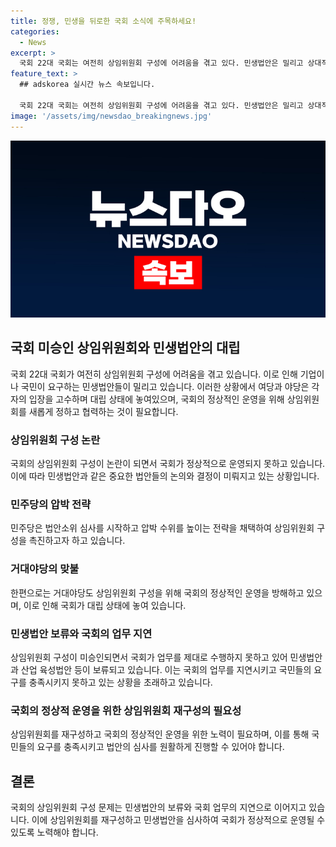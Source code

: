 ```yaml
---
title: 정쟁, 민생을 뒤로한 국회 소식에 주목하세요!
categories:
  - News
excerpt: >
  국회 22대 국회는 여전히 상임위원회 구성에 어려움을 겪고 있다. 민생법안은 밀리고 상대적으로 압박적인 법안들이 먼저 소위원회에 상정되고 있다. 여야 대치가 이어지면서 산업 육성법안은 심사 대상에 오르지 못했고, 국회의 정상적인 운영을 위해 꾸려지지 않은 18개 상임위원회가 실행 가능한 법안들로 인해 정상화되어야 함을 강조하고 있다. 초당적으로 국회가 정상화돼야 하는 시점에 여야는 힘을 모아 상임위원회를 새롭게 구성해야 할 것이다.
feature_text: >
  ## adskorea 실시간 뉴스 속보입니다.

  국회 22대 국회는 여전히 상임위원회 구성에 어려움을 겪고 있다. 민생법안은 밀리고 상대적으로 압박적인 법안들이 먼저 소위원회에 상정되고 있다. 여야 대치가 이어지면서 산업 육성법안은 심사 대상에 오르지 못했고, 국회의 정상적인 운영을 위해 꾸려지지 않은 18개 상임위원회가 실행 가능한 법안들로 인해 정상화되어야 함을 강조하고 있다. 초당적으로 국회가 정상화돼야 하는 시점에 여야는 힘을 모아 상임위원회를 새롭게 구성해야 할 것이다.
image: '/assets/img/newsdao_breakingnews.jpg'
---
```


<p><img src="/assets/img/newsdao_breakingnews.jpg" alt="adskorea 속보" /></p>

<h2 data-ke-size="size26">국회 미승인 상임위원회와 민생법안의 대립</h2>

<p data-ke-size="size16">국회 22대 국회가 여전히 상임위원회 구성에 어려움을 겪고 있습니다. 이로 인해 기업이나 국민이 요구하는 민생법안들이 밀리고 있습니다. 이러한 상황에서 여당과 야당은 각자의 입장을 고수하며 대립 상태에 놓여있으며, 국회의 정상적인 운영을 위해 상임위원회를 새롭게 정하고 협력하는 것이 필요합니다.</p>

<h3 data-ke-size="size24">상임위원회 구성 논란</h3>

<p data-ke-size="size16">국회의 상임위원회 구성이 논란이 되면서 국회가 정상적으로 운영되지 못하고 있습니다. 이에 따라 민생법안과 같은 중요한 법안들의 논의와 결정이 미뤄지고 있는 상황입니다.</p>

<h3 data-ke-size="size24">민주당의 압박 전략</h3>

<p data-ke-size="size16">민주당은 법안소위 심사를 시작하고 압박 수위를 높이는 전략을 채택하여 상임위원회 구성을 촉진하고자 하고 있습니다.</p>

<h3 data-ke-size="size24">거대야당의 맞불</h3>

<p data-ke-size="size16">한편으로는 거대야당도 상임위원회 구성을 위해 국회의 정상적인 운영을 방해하고 있으며, 이로 인해 국회가 대립 상태에 놓여 있습니다.</p>

<h3 data-ke-size="size24">민생법안 보류와 국회의 업무 지연</h3>

<p data-ke-size="size16">상임위원회 구성이 미승인되면서 국회가 업무를 제대로 수행하지 못하고 있어 민생법안과 산업 육성법안 등이 보류되고 있습니다. 이는 국회의 업무를 지연시키고 국민들의 요구를 충족시키지 못하고 있는 상황을 초래하고 있습니다.</p>

<h3 data-ke-size="size24">국회의 정상적 운영을 위한 상임위원회 재구성의 필요성</h3>

<p data-ke-size="size16">상임위원회를 재구성하고 국회의 정상적인 운영을 위한 노력이 필요하며, 이를 통해 국민들의 요구를 충족시키고 법안의 심사를 원활하게 진행할 수 있어야 합니다.</p>

<h2 data-ke-size="size26">결론</h2>

<p data-ke-size="size16">국회의 상임위원회 구성 문제는 민생법안의 보류와 국회 업무의 지연으로 이어지고 있습니다. 이에 상임위원회를 재구성하고 민생법안을 심사하여 국회가 정상적으로 운영될 수 있도록 노력해야 합니다.</p>

